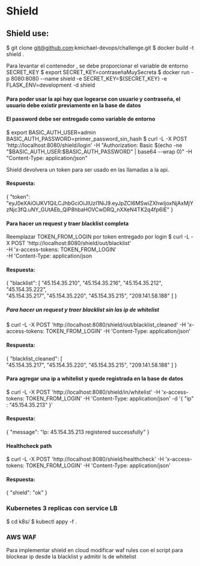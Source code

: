 # Shield 

## Shield use:

$ git clone git@github.com:kmichael-devops/challenge.git
$ docker build -t shield .

Para levantar el contenedor , se debe proporcionar el variable de entorno SECRET_KEY
$ export SECRET_KEY=contraseñaMuySecreta
$ docker run -p 8080:8080 --name shield -e SECRET_KEY=${SECRET_KEY} -e FLASK_ENV=development -d shield


#### Para poder usar la api hay que logearse con usuario y contraseña, el usuario debe existir previamente en la base de datos
#### El password debe ser entregado como variable de entorno

$ export BASIC_AUTH_USER=admin BASIC_AUTH_PASSWORD=primer_password_sin_hash
$ curl -L -X POST 'http://localhost:8080/shield/login' -H "Authorization: Basic $(echo -ne "$BASIC_AUTH_USER:$BASIC_AUTH_PASSWORD" | base64 --wrap 0)" -H "Content-Type: application/json"

Shield devolvera un token para ser usado en las llamadas a la api.

#### Respuesta:
{
  "token": "eyJ0eXAiOiJKV1QiLCJhbGciOiJIUzI1NiJ9.eyJpZCI6MSwiZXhwIjoxNjAxMjYzNjc3fQ.uNY_GUtAEb_QiP8hbaHOVCwDRQ_nXXeN4TK2q4fp6IE"
}


#### Para hacer un request y traer blacklist completa

Reemplazar TOKEN_FROM_LOGIN por token entregado por login
$ curl -L -X POST 'http://localhost:8080/shield/out/blacklist' \
-H 'x-access-tokens: TOKEN_FROM_LOGIN' \
-H 'Content-Type:  application/json

#### Respuesta:
{
  "blacklist": 
  [ 
    "45.154.35.210", 
    "45.154.35.216", 
    "45.154.35.212", 
    "45.154.35.222",   
    "45.154.35.217", 
    "45.154.35.220", 
    "45.154.35.215", 
    "209.141.58.188"
  ]
}


##### Para hacer un request y traer blacklist sin las ip de whitelist

$ curl -L -X POST 'http://localhost:8080/shield/out/blacklist_cleaned' -H 'x-access-tokens: TOKEN_FROM_LOGIN' -H 'Content-Type: application/json'

#### Respuesta:
{
  "blacklist_cleaned": 
  [     
    "45.154.35.217", 
    "45.154.35.220", 
    "45.154.35.215", 
    "209.141.58.188"
  ]
}


#### Para agregar una ip a whitelist y quede registrada en la base de datos

$ curl -L -X POST 'http://localhost:8080/shield/in/whitelist' -H 'x-access-tokens: TOKEN_FROM_LOGIN' -H 'Content-Type: application/json' -d '{ "ip" : "45.154.35.213" }'

#### Respuesta:
{
  "message": "Ip: 45.154.35.213 registered successfully"
}


#### Healthcheck path

$ curl -L -X POST 'http://localhost:8080/shield/healthcheck' -H 'x-access-tokens: TOKEN_FROM_LOGIN' -H 'Content-Type: application/json'

#### Respuesta:
{
  "shield": "ok"
}

### Kubernetes 3 replicas con service LB

$ cd k8s/
$ kubectl appy -f .

### AWS WAF

Para implementar shield en cloud
modificar waf rules con el script para blockear ip desde la blacklist y admitir ls de whitelist